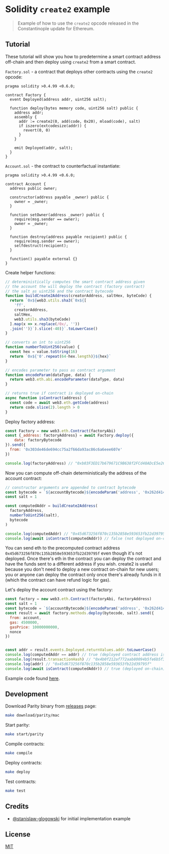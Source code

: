 # Solidity `create2` example

> Example of how to use the `create2` opcode released in the Constantinople update for Ethereum.

## Tutorial

These tutorial will show you how to predetermine a smart contract address off-chain and then deploy using `create2` from a smart contract.

`Factory.sol` - a contract that deploys other contracts using the `create2` opcode:

```solidity
pragma solidity >0.4.99 <0.6.0;

contract Factory {
  event Deployed(address addr, uint256 salt);

  function deploy(bytes memory code, uint256 salt) public {
    address addr;
    assembly {
      addr := create2(0, add(code, 0x20), mload(code), salt)
      if iszero(extcodesize(addr)) {
        revert(0, 0)
      }
    }

    emit Deployed(addr, salt);
  }
}
```

`Account.sol` - the contract to counterfactual instantiate:

```solidity
pragma solidity >0.4.99 <0.6.0;

contract Account {
  address public owner;

  constructor(address payable _owner) public {
    owner = _owner;
  }

  function setOwner(address _owner) public {
    require(msg.sender == owner);
    owner = _owner;
  }

  function destroy(address payable recipient) public {
    require(msg.sender == owner);
    selfdestruct(recipient);
  }

  function() payable external {}
}
```

Create helper functions:

```js
// deterministically computes the smart contract address given
// the account the will deploy the contract (factory contract)
// the salt as uint256 and the contract bytecode
function buildCreate2Address(creatorAddress, saltHex, byteCode) {
  return `0x${web3.utils.sha3(`0x${[
    'ff',
    creatorAddress,
    saltHex,
    web3.utils.sha3(byteCode)
  ].map(x => x.replace(/0x/, ''))
  .join('')}`).slice(-40)}`.toLowerCase()
}

// converts an int to uint256
function numberToUint256(value) {
  const hex = value.toString(16)
  return `0x${'0'.repeat(64-hex.length)}${hex}`
}

// encodes parameter to pass as contract argument
function encodeParam(dataType, data) {
  return web3.eth.abi.encodeParameter(dataType, data)
}

// returns true if contract is deployed on-chain
async function isContract(address) {
  const code = await web3.eth.getCode(address)
  return code.slice(2).length > 0
}
```

Deploy factory address:

```js
const Factory = new web3.eth.Contract(factoryAbi)
const {_address: factoryAddress} = await Factory.deploy({
    data: factoryBytecode
}).send({
  from: '0x303de46de694cc75a2f66da93ac86c6a6eee607e'
})

console.log(factoryAddress) // "0xb03F3ED17b679671C9B638f2FCd48ADcE5e26d0e"
```

Now you can compute off-chain deterministically the address of the account contract:

```js
// constructor arguments are appended to contract bytecode
const bytecode = `${accountBytecode}${encodeParam('address', '0x262d41499c802decd532fd65d991e477a068e132').slice(2)}`
const salt = 1

const computedAddr = buildCreate2Address(
  factoryAddress,
  numberToUint256(salt),
  bytecode
)

console.log(computedAddr) // "0x45d673256f870c135b2858e593653fb22d39795f"
console.log(await isContract(computedAddr)) // false (not deployed on-chain)
```

You can send eth to the precomputed contract address `0x45d673256f870c135b2858e593653fb22d39795f` even though it's not deployed. Once there's eth in the contract you can deploy the contract and have the funds sent to a different address if you wish. create2 is useful because you don't need to deploy a new contract on-chain for new users; you or anyone can deploy the contract only once there's already funds in it (which the contract can have refund logic for gas).

Let's deploy the account contract using the factory:

```js
const factory = new web3.eth.Contract(factoryAbi, factoryAddress)
const salt = 1
const bytecode = `${accountBytecode}${encodeParam('address', '0x262d41499c802decd532fd65d991e477a068e132').slice(2)}`
const result = await factory.methods.deploy(bytecode, salt).send({
  from: account,
  gas: 4500000,
  gasPrice: 10000000000,
  nonce
})


const addr = result.events.Deployed.returnValues.addr.toLowerCase()
console.log(computedAddr == addr) // true (deployed contract address is the same as precomputed address)
console.log(result.transactionHash) // "0x4b0f212af772aab80094b5fe6b5f3f3c544c099d43ce3ca7343c63bbb0776de4"
console.log(addr) // "0x45d673256f870c135b2858e593653fb22d39795f"
console.log(await isContract(computedAddr)) // true (deployed on-chain)
```

Example code found [here](./test/).

## Development

Download Parity binary from [releases](https://github.com/paritytech/parity-ethereum/releases) page:

```bash
make download/parity/mac
```

Start parity:

```bash
make start/parity
```

Compile contracts:

```bash
make compile
```

Deploy contracts:

```bash
make deploy
```

Test contracts:

```bash
make test
```

## Credits

- [@stanislaw-glogowski](https://github.com/stanislaw-glogowski/create2) for initial implementation example

## License

[MIT](LICENSE)
